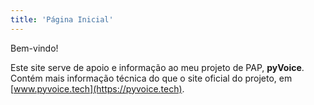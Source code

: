 ```yaml
---
title: 'Página Inicial'
---
```


Bem-vindo!

Este site serve de apoio e informação ao meu projeto de PAP, **pyVoice**.
Contém mais informação técnica do que o site oficial do projeto, em [www.pyvoice.tech](https://pyvoice.tech).

